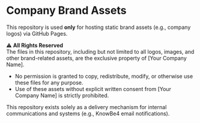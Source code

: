 # Company Brand Assets

This repository is used **only** for hosting static brand assets (e.g., company logos) via GitHub Pages.

⚠️ **All Rights Reserved**  
The files in this repository, including but not limited to all logos, images, and other brand-related assets, are the exclusive property of [Your Company Name].  

- No permission is granted to copy, redistribute, modify, or otherwise use these files for any purpose.  
- Use of these assets without explicit written consent from [Your Company Name] is strictly prohibited.  

This repository exists solely as a delivery mechanism for internal communications and systems (e.g., KnowBe4 email notifications).
